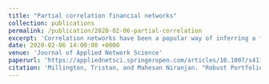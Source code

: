 ```yaml
---
title: "Partial correlation financial networks"
collection: publications
permalink: /publication/2020-02-06-partial-correlation
excerpt: 'Correlation networks have been a popular way of inferring a financial network due to the simplicity of construction and the ease of interpretability. However two variables which share a common cause can be correlated, leading to the inference of spurious relationships. To solve this we can use partial correlation. In this paper we construct both correlation and partial correlation networks from S&P500 returns and compare and contrast the two. Firstly we show that the partial correlation networks have a smaller and much less variable intensity than the correlation networks, but in fact are less stable. We look at the centrality of the various sectors in the graph using degree centrality and eigenvector centrality, finding that sector centralities move together during the 2009 market crash and that the financial sector generally has a higher mean centrality over most of the dataset. Exploring the use of these centrality measures for portfolio construction, we shown there is mild correlation between the in-sample centrality and the out of sample Sharpe ratio but there is negative correlation between the in-sample centrality and out of sample risk. Finally we use a community detection method to study how the networks reflect the underlying sector structure and study how stable these communities are over time.'
date: 2020-02-06 14:00:00 +0000
venue: 'Journal of Applied Network Science'
paperurl: 'https://appliednetsci.springeropen.com/articles/10.1007/s41109-020-0251-z'
citation: 'Millington, Tristan, and Mahesan Niranjan. "Robust Portfolio Risk Minimization Using the Graphical Lasso."International Conference on Neural Information Processing. Springer, Cham, 2017.'
---
```

